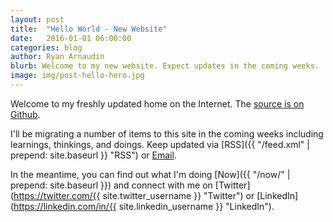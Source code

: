 ```yaml
---
layout: post
title:  "Hello World - New Website"
date:   2016-01-01 06:00:00
categories: blog
author: Ryan Arnaudin
blurb: Welcome to my new website. Expect updates in the coming weeks.
image: img/post-hello-hero.jpg
---
```

Welcome to my freshly updated home on the Internet. The [source is on Github](https://github.com/arnaudin/arnaudin.github.io).

I'll be migrating a number of items to this site in the coming weeks including learnings, thinkings, and doings. Keep updated via [RSS]({{ "/feed.xml" | prepend: site.baseurl }} "RSS") or [Email](http://goo.gl/forms/LLXHMa1SvQ "Email").

In the meantime, you can find out what I'm doing [Now]({{ "/now/" | prepend: site.baseurl }}) and connect with me on [Twitter](https://twitter.com/{{ site.twitter_username }} "Twitter") or [LinkedIn](https://linkedin.com/in/{{ site.linkedin_username }} "LinkedIn"). 
